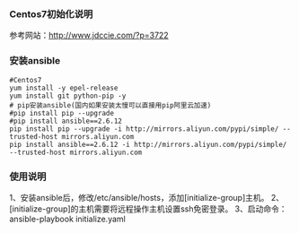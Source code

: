 ### Centos7初始化说明
参考网站：http://www.jdccie.com/?p=3722

### 安装ansible
```
#Centos7
yum install -y epel-release
yum install git python-pip -y
# pip安装ansible(国内如果安装太慢可以直接用pip阿里云加速)
#pip install pip --upgrade
#pip install ansible==2.6.12
pip install pip --upgrade -i http://mirrors.aliyun.com/pypi/simple/ --trusted-host mirrors.aliyun.com
pip install ansible==2.6.12 -i http://mirrors.aliyun.com/pypi/simple/ --trusted-host mirrors.aliyun.com

```


### 使用说明
1、安装ansible后，修改/etc/ansible/hosts，添加[initialize-group]主机。
2、[initialize-group]的主机需要将远程操作主机设置ssh免密登录。
3、启动命令：ansible-playbook initialize.yaml

